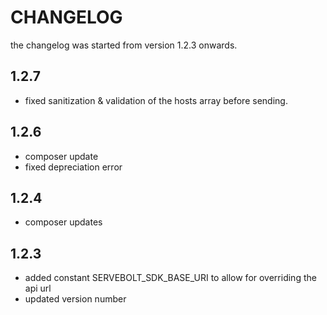# CHANGELOG
the changelog was started from version 1.2.3 onwards. 

## 1.2.7
* fixed sanitization & validation of the hosts array before sending.

## 1.2.6
* composer update
* fixed depreciation error

## 1.2.4
* composer updates

## 1.2.3
* added constant SERVEBOLT_SDK_BASE_URI to allow for overriding the api url
* updated version number

